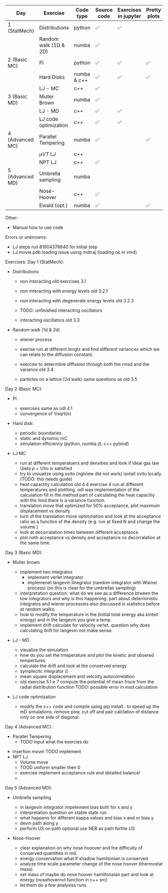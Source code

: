 
| Day             | Exercise              | Code type   | Source code | Exercises in jupyter | Pretty plots | Manual updated | Code reviewed |
| --------------- | --------------------- | ----------- | ----------- | -------------------- | ------------ | -------------- | ------------- |
| 1 (StatMech)    | Distributions         | python      | ✅            | ✅                     |              |                |               |
|                 | Random walk (1D & 2D) | numba       | ✅           |                      |              |                |               |
| 2 (Basic MC)    | Pi                    | python      | ✅           | ✅                     | ✅            |                |               |
|                 | Hard Disks            | numba & c++ | ✅           | ✅                     | ✅          |                |               |
|                 | LJ - MC               | c++         | ✅           |                      |              |                |               |
| 3 (Basic MD)    | Muller Brown          | numba       | ✅           |                      |              |                |               |
|                 | LJ - MD               | c++         | ✅           | ✅                    |              |                |               |
|                 | LJ code optimization  | c++         | ✅           | ✅                    |              |                |               |
| 4 (Advanced MC) | Parallel Tempering    | numba       | ✅           |                      | ✅            |                |               |
|                 | $\mu VT$ LJ       | c++         |            |                      |              |                |               |
|                 | NPT LJ                | c++         | ✅           |                      |              |                |               |
| 5 (Advanced MD) | Umbrella sampling     | numba       |             |                      |              |                |               |
|                 | Nosé-Hoover           | c++         |  ✅        |                      |              |                |               |
|                 | Ewald (opt.)          | numba       | ✅           |                      |   ✅           |                |               |
Other:
- Manual how to use code



Errors or unknowns:
- LJ steps run 81604378640 for initial step
- LJ movie.pdb loading issue using mdtraj (loading ok in vmd)


Exercises:
Day 1 (StatMech):
- Distributions
    - non interacting old exercises 3.1
    - non interacting with energy levels old 3.2.1
    - non interacting with degenerate energy levels old 3.2.3

    - TODO: unfinished interacitng oscillators
    - interacting oscillators old 3.3

- Random walk (1d & 2d)
    - wiener process 
    - exerise run at different lengts and find different variances which we can relate to the diffusion constant.
    - exercise to determline diffusion through both the rmsd and the variance  old 3.4

    - particles on a lattice (2d walk) same questions as old 3.5

Day 2 (Basic MC):
- PI
    - exercises same as odl 4.1 
    - convergence of 1/sqrt(n)


- Hard disk:
    - periodic boundaries
    - static and dynamic mC
    - simulation efficiency (python, numba jit, c++ pybind)

- LJ MC
    - run at different temperatuers and densities and look if ideal gas law \beta p = \rho is satisfied
    - try to visiualize using ovito (nglview did not work) isntall ovito locally (TODO: this needs guide)
    - heat capactity calculation old 4.4 exercise 4 run at different temperatures and plottting. odl was implementation of the calculation 
    fill in the method part of calculating the heat capacitiy with the hind there is a variance function.
    - translation move that optimized for 50% acceptance, plot maximum displacement vs density 
    - turn of the translation move optimziation and look at the acceptance ratio as a funciton of the density (e.g. run at fixed N and change the volume.)
    - look at decorralation times between different acceptance 
    - plot noth acceptance vs density and acceptance vs decorralation at the same time.

Day 3 (Basic MD):
- Muller brown
    - implement two integratos 
        - implement verlet integrator 
        - implemenet langevin itnegrator (random integrator with Wiener process) (so this is clear for the umbrellas sampling)
    - interpretation question: what do we see as a difference btween the tow integrators and why is this happening. part about deterministic integratos and wiener processies also discussed in statistics before at random walks.
    - how to modify the temperature in the (initial total energy aka kinteit energy) and in the langevin you give a temp. 
    - implement drift calculate for velocity verlet. question why does calculating drift for langevin not make sense.

- LJ - MD
    - visualize the simulation 
    - how do you set the tmeperature and plot the kinetic and obsered tempertures
    - calculate the drift and look at the conserved energy
    - symplecitc integrator ()
    - mean square displacement and velcoity autocorrelation
    - old exercise 5.1 e 7 compute the potential of mean froce from the radial distribution function
    TODO: possible error in msd calculation

- LJ code optimization
    - modify the c++ code and compile using pip install . to speed up the mD simulations. remove pow, cut off and pair calclation of distance only on one side of diagonal.

Day 4 (Advanced MC):
- Parallel Tempering
    - TODO input what the exercies do
<!-- - NVT coexistence (removed) -->
- insertion move! TODO implement
- NPT LJ
    - Volume move 
    - TOOD uniform smaller then 0
    - exercise implement acceptance rule and detailed balance!
    - 

Day 5 (Advanced MD):
- Umbrella sampling
    - in langevin integrator impelement bias both for x and y 
    - interpretation question on stable state run
    - what happens for different kappa values and bias x and or bias y 
    - devin path along y
    - perform US on path
    optional use NEB as path forthe US


- Nose-Hoover
    - clear explanation on why nose hooover and the difficulty of conserved quantities in md.
    - energy conservation what if shadow hamiltonian is conserved
    - analyze time scale parameter change of the nose hoover (thermostat mass)
    - set mass of 
    maybe do nose hoover hamiltonaian part and look at energy (nosehovernvt function in c++ src)
    - let them do a few analysiss runs

<!-- - Ewald (aux?) -->

